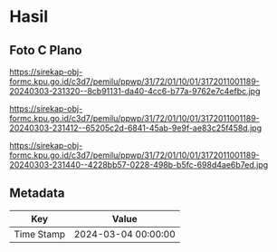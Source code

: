 # Hasil

## Foto C Plano

https://sirekap-obj-formc.kpu.go.id/c3d7/pemilu/ppwp/31/72/01/10/01/3172011001189-20240303-231320--8cb91131-da40-4cc6-b77a-9762e7c4efbc.jpg

https://sirekap-obj-formc.kpu.go.id/c3d7/pemilu/ppwp/31/72/01/10/01/3172011001189-20240303-231412--65205c2d-6841-45ab-9e9f-ae83c25f458d.jpg

https://sirekap-obj-formc.kpu.go.id/c3d7/pemilu/ppwp/31/72/01/10/01/3172011001189-20240303-231440--4228bb57-0228-498b-b5fc-698d4ae6b7ed.jpg


## Metadata

| Key        | Value               |
| ---------- | ------------------- |
| Time Stamp | 2024-03-04 00:00:00 |



